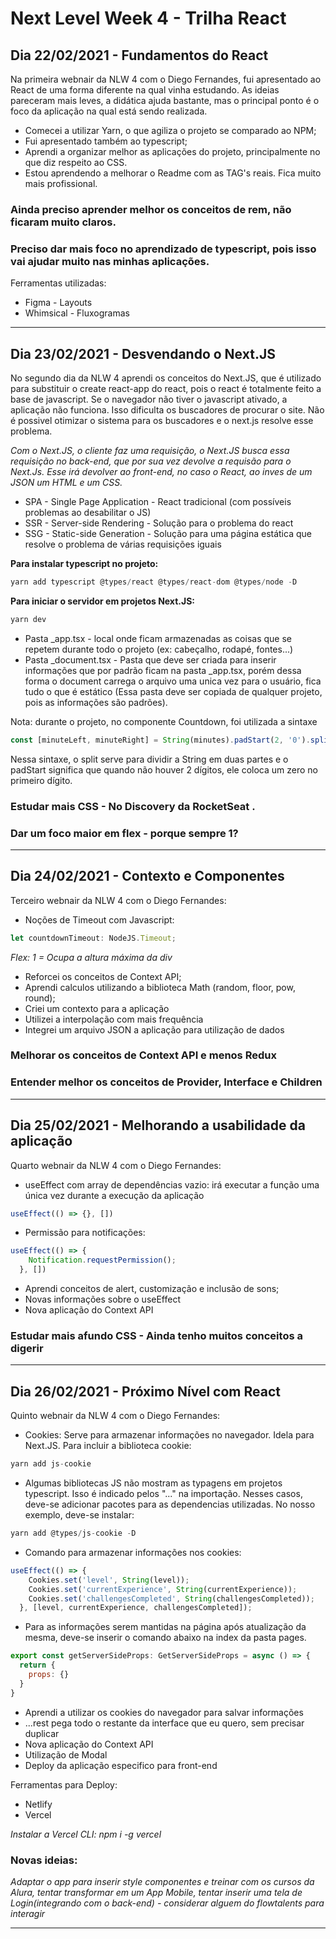 # Next Level Week 4 - Trilha React

## Dia 22/02/2021 - Fundamentos do React

Na primeira webnair da NLW 4 com o Diego Fernandes, fui apresentado ao React de uma forma diferente na qual vinha estudando. As ideias pareceram mais leves, a didática ajuda bastante, mas o principal ponto é o foco da aplicação na qual está sendo realizada. 

* Comecei a utilizar Yarn, o que agiliza o projeto se comparado ao NPM;
* Fui apresentado também ao typescript;
* Aprendi a organizar melhor as aplicações do projeto, principalmente no que diz respeito ao CSS.
* Estou aprendendo a melhorar o Readme com as TAG's reais. Fica muito mais profissional.

### Ainda preciso aprender melhor os conceitos de rem, não ficaram muito claros.
### Preciso dar mais foco no aprendizado de typescript, pois isso vai ajudar muito nas minhas aplicações.

Ferramentas utilizadas:

* Figma - Layouts
* Whimsical - Fluxogramas

---

## Dia 23/02/2021 - Desvendando o Next.JS

No segundo dia da NLW 4 aprendi os conceitos do Next.JS, que é utilizado para substituir o create react-app do react, pois o react é totalmente feito a base de javascript. Se o navegador não tiver o javascript ativado, a aplicação não funciona. Isso dificulta os buscadores de procurar o site. Não é possivel otimizar o sistema para os buscadores e o next.js resolve esse problema.

*Com o Next.JS, o cliente faz uma requisição, o Next.JS busca essa requisição no back-end, que por sua vez devolve a requisão para o Next.Js. Esse irá devolver ao front-end, no caso o React, ao inves de um JSON um HTML e um CSS.*

* SPA - Single Page Application - React tradicional (com possíveis problemas ao desabilitar o JS)
* SSR - Server-side Rendering - Solução para o problema do react
* SSG - Static-side Generation - Solução para uma página estática que resolve o problema de várias requisições iguais

**Para instalar typescript no projeto:**
```javascript
yarn add typescript @types/react @types/react-dom @types/node -D
```

**Para iniciar o servidor em projetos Next.JS:**
```javascript
yarn dev
```

* Pasta _app.tsx - local onde ficam armazenadas as coisas que se repetem durante todo o projeto (ex: cabeçalho, rodapé, fontes...)
* Pasta _document.tsx - Pasta que deve ser criada para inserir informações que por padrão ficam na pasta _app.tsx, porém dessa forma o document carrega o arquivo uma unica vez para o usuário, fica tudo o que é estático (Essa pasta deve ser copiada de qualquer projeto, pois as informações são padrões).

Nota: durante o projeto, no componente Countdown, foi utilizada a sintaxe 
```javascript 
const [minuteLeft, minuteRight] = String(minutes).padStart(2, '0').split('');
```

Nessa sintaxe, o split serve para dividir a String em duas partes e o padStart significa que quando não houver 2 dígitos, ele coloca um zero no primeiro dígito.

### Estudar mais CSS - No Discovery da RocketSeat .
### Dar um foco maior em flex - porque sempre 1?

---

## Dia 24/02/2021 - Contexto e Componentes

Terceiro webnair da NLW 4 com o Diego Fernandes: 

* Noções de Timeout com Javascript:

```javascript
let countdownTimeout: NodeJS.Timeout;
```

*Flex: 1 = Ocupa a altura máxima da div*

* Reforcei os conceitos de Context API;
* Aprendi calculos utilizando a biblioteca Math (random, floor, pow, round);
* Criei um contexto para a aplicação
* Utilizei a interpolação com mais frequência
* Integrei um arquivo JSON a aplicação para utilização de dados

### Melhorar os conceitos de Context API e menos Redux
### Entender melhor os conceitos de Provider, Interface e Children

---

## Dia 25/02/2021 - Melhorando a usabilidade da aplicação

Quarto webnair da NLW 4 com o Diego Fernandes: 

* useEffect com array de dependências vazio: irá executar a função uma única vez durante a execução da aplicação

```javascript
useEffect(() => {}, [])
```
* Permissão para notificações:

```javascript
useEffect(() => {
    Notification.requestPermission();
  }, [])
```

* Aprendi conceitos de alert, customização e inclusão de sons;
* Novas informações sobre o useEffect
* Nova aplicação do Context API

### Estudar mais afundo CSS - Ainda tenho muitos conceitos a digerir

---

## Dia 26/02/2021 - Próximo Nível com React

Quinto webnair da NLW 4 com o Diego Fernandes: 

* Cookies: Serve para armazenar informações no navegador. Idela para Next.JS. Para incluir a biblioteca cookie:

```javascript
yarn add js-cookie
```
* Algumas bibliotecas JS não mostram as typagens em projetos typescript. Isso é indicado pelos "..." na importação. Nesses casos, deve-se adicionar pacotes para as dependencias utilizadas. No nosso exemplo, deve-se instalar:

```javascript
yarn add @types/js-cookie -D
```

* Comando para armazenar informações nos cookies:

```javascript
useEffect(() => {
    Cookies.set('level', String(level));
    Cookies.set('currentExperience', String(currentExperience));
    Cookies.set('challengesCompleted', String(challengesCompleted));
  }, [level, currentExperience, challengesCompleted]);
```

* Para as informações serem mantidas na página após atualização da mesma, deve-se inserir o comando abaixo na index da pasta pages.

```javascript
export const getServerSideProps: GetServerSideProps = async () => {
  return {
    props: {}
  }
}
```

* Aprendi a utilizar os cookies do navegador para salvar informações
* ...rest pega todo o restante da interface que eu quero, sem precisar duplicar
* Nova aplicação do Context API
* Utilização de Modal
* Deploy da aplicação especifico para front-end

Ferramentas para Deploy:

* Netlify
* Vercel

*Instalar a Vercel CLI: npm i -g vercel*

### Novas ideias:
*Adaptar o app para inserir style componentes e treinar com os cursos da Alura, tentar transformar em um App Mobile, tentar inserir uma tela de Login(integrando com o back-end) - considerar alguem do flowtalents para interagir*

---
